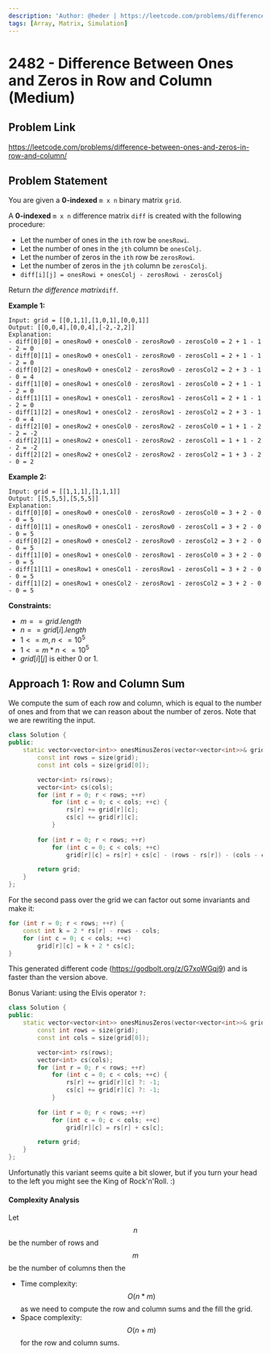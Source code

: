 ```yaml
---
description: 'Author: @heder | https://leetcode.com/problems/difference-between-ones-and-zeros-in-row-and-column/'
tags: [Array, Matrix, Simulation]
---
```


# 2482 - Difference Between Ones and Zeros in Row and Column (Medium) 

## Problem Link

https://leetcode.com/problems/difference-between-ones-and-zeros-in-row-and-column/

## Problem Statement

You are given a **0-indexed** `m x n` binary matrix `grid`.

A **0-indexed** `m x n` difference matrix `diff` is created with the following procedure:

- Let the number of ones in the `ith` row be `onesRowi`.
- Let the number of ones in the `jth` column be `onesColj`.
- Let the number of zeros in the `ith` row be `zerosRowi`.
- Let the number of zeros in the `jth` column be `zerosColj`.
- `diff[i][j] = onesRowi + onesColj - zerosRowi - zerosColj`

Return *the difference matrix*`diff`.

**Example 1:**

```
Input: grid = [[0,1,1],[1,0,1],[0,0,1]]
Output: [[0,0,4],[0,0,4],[-2,-2,2]]
Explanation:
- diff[0][0] = onesRow0 + onesCol0 - zerosRow0 - zerosCol0 = 2 + 1 - 1 - 2 = 0 
- diff[0][1] = onesRow0 + onesCol1 - zerosRow0 - zerosCol1 = 2 + 1 - 1 - 2 = 0 
- diff[0][2] = onesRow0 + onesCol2 - zerosRow0 - zerosCol2 = 2 + 3 - 1 - 0 = 4 
- diff[1][0] = onesRow1 + onesCol0 - zerosRow1 - zerosCol0 = 2 + 1 - 1 - 2 = 0 
- diff[1][1] = onesRow1 + onesCol1 - zerosRow1 - zerosCol1 = 2 + 1 - 1 - 2 = 0 
- diff[1][2] = onesRow1 + onesCol2 - zerosRow1 - zerosCol2 = 2 + 3 - 1 - 0 = 4 
- diff[2][0] = onesRow2 + onesCol0 - zerosRow2 - zerosCol0 = 1 + 1 - 2 - 2 = -2
- diff[2][1] = onesRow2 + onesCol1 - zerosRow2 - zerosCol1 = 1 + 1 - 2 - 2 = -2
- diff[2][2] = onesRow2 + onesCol2 - zerosRow2 - zerosCol2 = 1 + 3 - 2 - 0 = 2
```

**Example 2:**

```
Input: grid = [[1,1,1],[1,1,1]]
Output: [[5,5,5],[5,5,5]]
Explanation:
- diff[0][0] = onesRow0 + onesCol0 - zerosRow0 - zerosCol0 = 3 + 2 - 0 - 0 = 5
- diff[0][1] = onesRow0 + onesCol1 - zerosRow0 - zerosCol1 = 3 + 2 - 0 - 0 = 5
- diff[0][2] = onesRow0 + onesCol2 - zerosRow0 - zerosCol2 = 3 + 2 - 0 - 0 = 5
- diff[1][0] = onesRow1 + onesCol0 - zerosRow1 - zerosCol0 = 3 + 2 - 0 - 0 = 5
- diff[1][1] = onesRow1 + onesCol1 - zerosRow1 - zerosCol1 = 3 + 2 - 0 - 0 = 5
- diff[1][2] = onesRow1 + onesCol2 - zerosRow1 - zerosCol2 = 3 + 2 - 0 - 0 = 5
```

**Constraints:**

- $m == grid.length$
- $n == grid[i].length$
- $1 <= m, n <= 10 ^ 5$
- $1 <= m * n <= 10 ^ 5$
- $grid[i][j]$ is either $0$ or $1$.

## Approach 1: Row and Column Sum

We compute the sum of each row and column, which is equal to the number of ones and from that we can reason about the number of zeros. Note that we are rewriting the input.


<Tabs>
<TabItem value="cpp" label="C++">
<SolutionAuthor name="@heder"/>

```cpp
class Solution {
public:
    static vector<vector<int>> onesMinusZeros(vector<vector<int>>& grid) noexcept {
        const int rows = size(grid);
        const int cols = size(grid[0]);

        vector<int> rs(rows);
        vector<int> cs(cols);
        for (int r = 0; r < rows; ++r)
            for (int c = 0; c < cols; ++c) {
                rs[r] += grid[r][c];
                cs[c] += grid[r][c];
            }
        
        for (int r = 0; r < rows; ++r)
            for (int c = 0; c < cols; ++c)
                grid[r][c] = rs[r] + cs[c] - (rows - rs[r]) - (cols - cs[c]);

        return grid;
    }
};
```

</TabItem>
</Tabs>

For the second pass over the grid we can factor out some invariants and make it:

<Tabs>
<TabItem value="cpp" label="C++">
<SolutionAuthor name="@heder"/>

```cpp
for (int r = 0; r < rows; ++r) {
    const int k = 2 * rs[r] - rows - cols;
    for (int c = 0; c < cols; ++c)
        grid[r][c] = k + 2 * cs[c];
}
```

</TabItem>
</Tabs>

This generated different code (https://godbolt.org/z/G7xoWGqj9) and is faster than the version above.

Bonus Variant: using the Elvis operator `?:`

<Tabs>
<TabItem value="cpp" label="C++">
<SolutionAuthor name="@heder"/>

```cpp
class Solution {
public:
    static vector<vector<int>> onesMinusZeros(vector<vector<int>>& grid) noexcept {
        const int rows = size(grid);
        const int cols = size(grid[0]);

        vector<int> rs(rows);
        vector<int> cs(cols);
        for (int r = 0; r < rows; ++r)
            for (int c = 0; c < cols; ++c) {
                rs[r] += grid[r][c] ?: -1;
                cs[c] += grid[r][c] ?: -1;
            }
        
        for (int r = 0; r < rows; ++r)
            for (int c = 0; c < cols; ++c)
                grid[r][c] = rs[r] + cs[c];

        return grid;
    }
};
```

</TabItem>
</Tabs>

Unfortunatly this variant seems quite a bit slower, but if you turn your head to the left you might see the King of Rock'n'Roll. :)

#### Complexity Analysis

Let $$n$$ be the number of rows and $$m$$ be the number of columns then the

- Time complexity: $$O(n * m)$$ as we need to compute the row and column sums and the fill the grid.
- Space complexity: $$O(n + m)$$ for the row and column sums.
